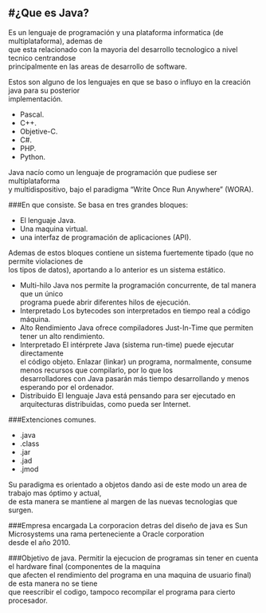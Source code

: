#¿Que es Java? 
-----
Es un lenguaje de programación y una plataforma informatica (de multiplataforma), ademas de  
que esta relacionado con la mayoria del desarrollo tecnologico a nivel tecnico centrandose  
principalmente en las areas de desarrollo de software.

Estos son alguno de los lenguajes en que se baso o influyo en la creación java para su posterior  
implementación.
- Pascal.
- C++.
- Objetive-C.
- C#.
- PHP.
- Python.


Java nacío como un lenguaje de programación que pudiese ser multiplataforma  
y multidispositivo, bajo el paradigma “Write Once Run Anywhere” (WORA).

###En que consiste.
Se basa en tres grandes bloques:
- El lenguaje Java.
- Una maquina virtual.
- una interfaz de programación de aplicaciones (API).

Ademas de estos bloques contiene un sistema fuertemente tipado (que no permite violaciones de  
los tipos de datos), aportando a lo anterior es un sistema estático.


- Multi-hilo
Java nos permite la programación concurrente, de tal manera que un único  
programa puede abrir diferentes hilos de ejecución.
- Interpretado
Los bytecodes son interpretados en tiempo real a código máquina.
- Alto Rendimiento
Java ofrece compiladores Just-In-Time que permiten tener un alto rendimiento.
- Interpretado
El intérprete Java (sistema run-time) puede ejecutar directamente  
el código objeto. Enlazar (linkar) un programa, normalmente, consume menos recursos que compilarlo, por lo que los  
desarrolladores con Java pasarán más tiempo desarrollando y menos esperando por el ordenador.
- Distribuido
El lenguaje Java está pensando para ser ejecutado en arquitecturas distribuidas, como pueda ser Internet.

###Extenciones comunes.
- .java
- .class
- .jar
- .jad
- .jmod   

Su paradigma es orientado a objetos dando asi de este modo un area de trabajo mas óptimo y actual,  
de esta manera se mantiene al margen de las nuevas tecnologias que surgen.

###Empresa encargada
La corporacion detras del diseño de java es Sun Microsystems una rama perteneciente a Oracle corporation  
desde el año 2010.

###Objetivo de java.
Permitir la ejecucion de programas sin tener en cuenta el hardware final (componentes de la maquina  
que afecten el rendimiento del programa en una maquina de usuario final) de esta manera no se tiene  
que reescribir el codigo, tampoco recompilar el programa para cierto procesador.